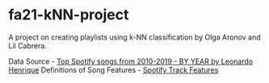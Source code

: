 # fa21-kNN-project
A project on creating playlists using k-NN classification by Olga Aronov and Lil Cabrera.

Data Source - [Top Spotify songs from 2010-2019 - BY YEAR by Leonardo Henrique](https://www.kaggle.com/leonardopena/top-spotify-songs-from-20102019-by-year?select=top10s.csv)
Definitions of Song Features - [Spotify Track Features](https://developer.spotify.com/documentation/web-api/reference/#/operations/get-audio-features)
